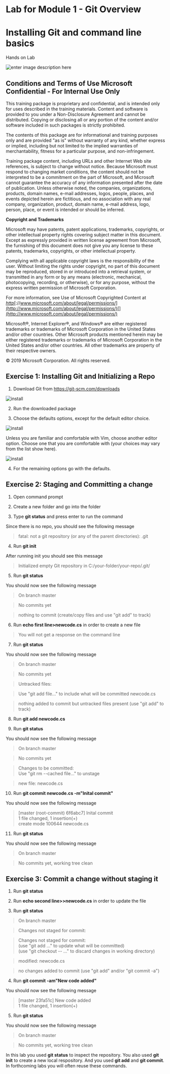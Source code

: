 
# Lab for Module 1 - Git Overview
# Installing Git and command line basics
Hands on Lab


![enter image description here](content/MSLogo.png)

## Conditions and Terms of Use Microsoft Confidential - For Internal Use Only

This training package is proprietary and confidential, and is intended only for uses described in the training materials. Content and software is provided to you under a Non-Disclosure Agreement and cannot be distributed. Copying or disclosing all or any portion of the content and/or software included in such packages is strictly prohibited.

The contents of this package are for informational and training purposes only and are provided "as is" without warranty of any kind, whether express or implied, including but not limited to the implied warranties of merchantability, fitness for a particular purpose, and non-infringement.

Training package content, including URLs and other Internet Web site references, is subject to change without notice. Because Microsoft must respond to changing market conditions, the content should not be interpreted to be a commitment on the part of Microsoft, and Microsoft cannot guarantee the accuracy of any information presented after the date of publication. Unless otherwise noted, the companies, organizations, products, domain names, e-mail addresses, logos, people, places, and events depicted herein are fictitious, and no association with any real company, organization, product, domain name, e-mail address, logo, person, place, or event is intended or should be inferred.

**Copyright and Trademarks**

Microsoft may have patents, patent applications, trademarks, copyrights, or other intellectual property rights covering subject matter in this document. Except as expressly provided in written license agreement from Microsoft, the furnishing of this document does not give you any license to these patents, trademarks, copyrights, or other intellectual property.

Complying with all applicable copyright laws is the responsibility of the user. Without limiting the rights under copyright, no part of this document may be reproduced, stored in or introduced into a retrieval system, or transmitted in any form or by any means (electronic, mechanical, photocopying, recording, or otherwise), or for any purpose, without the express written permission of Microsoft Corporation.

For more information, see Use of Microsoft Copyrighted Content at _[htt](http://www.microsoft.com/about/legal/permissions/)[p](http://www.microsoft.com/about/legal/permissions/)_[://www.microsoft.com/about/legal/permissions/](http://www.microsoft.com/about/legal/permissions/)[](http://www.microsoft.com/about/legal/permissions/)

Microsoft®, Internet Explorer®, and Windows® are either registered trademarks or trademarks of Microsoft Corporation in the United States and/or other countries. Other Microsoft products mentioned herein may be either registered trademarks or trademarks of Microsoft Corporation in the United States and/or other countries. All other trademarks are property of their respective owners.

© 2019 Microsoft Corporation.  All rights reserved.

## Exercise 1: Installing Git and Initializing a Repo

1. Download Git from https://git-scm.com/downloads

![install](content/install.png)

2. Run the downloaded package

3. Choose the defaults options, except for the default editor choice.

![install](content/install1.png)

Unless you are familiar and comfortable with Vim, choose another editor option.  Choose one that you are comfortable with (your choices may vary from the list show here).

![install](content/install2.png)

4. For the remaining options go with the defaults.

## Exercise 2: Staging and Committing a change

1. Open command prompt

2. Create a new folder and go into the folder

3. Type **git status** and press enter to run the command

Since there is no repo, you should see the following message

  > fatal: not a git repository (or any of the parent directories): .git

4. Run **git init**

After running init you should see this message  

>Initialized empty Git repository in C:/your-folder/your-repo/.git/

5. Run **git status**

You should now see the following message
> On branch master

> No commits yet

> nothing to commit (create/copy files and use "git add" to track)

6. Run **echo first line>newcode.cs** in order to create a new file

> You will not get a response on the command line

7. Run **git status**

You should now see the following message

> On branch master

> No commits yet

> Untracked files:

>    Use "git add file..." to include what will be committed
>      newcode.cs

> nothing added to commit but untracked files present (use "git add" to track)
8. Run **git add newcode.cs**

9. Run **git status**

You should now see the following message
> On branch master

> No commits yet

> Changes to be committed:<br>
>    Use "git rm --cached file..." to unstage

>   new file:     newcode.cs

10. Run **git commit newcode.cs -m"Inital commit"**

You should now see the following message
> [master (root-commit) 6f6abc7] Inital commit <br>
> 1 file changed, 1 insertion(+)<br>
> create mode 100644 newcode.cs

11. Run **git status**

You should now see the following message

> On branch master

> No commits yet, working tree clean

## Exercise 3: Commit a change without staging it

1. Run **git status**

2. Run **echo second line>>newcode.cs** in order to update the file

3. Run **git status**

> On branch master

> Changes not staged for commit:

> Changes not staged for commit:<br>
>    (use "git add <file>..." to update what will be committed)<br>
>    (use "git checkout -- <file>..." to discard changes in working directory)

> modified:   newcode.cs

> no changes added to commit (use "git add" and/or "git commit -a")

4. Run **git commit -am"New code added"**

You should now see the following message
> [master 23fa51c] New code added <br>
> 1 file changed, 1 insertion(+)<br>

5. Run **git status**

You should now see the following message

> On branch master

> No commits yet, working tree clean

In this lab you used **git status** to inspect the repository. You also used **git init** to create a new local respository. And you used **git add** and **git commit**. In forthcoming labs you will often reuse these commands.



